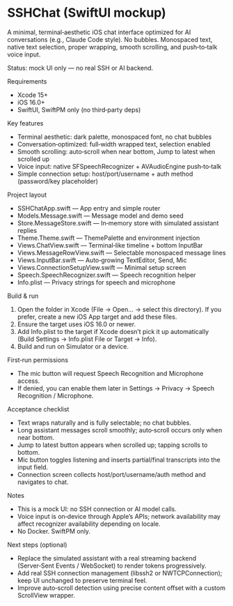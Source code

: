 # SSHChat (SwiftUI mockup)

A minimal, terminal‑aesthetic iOS chat interface optimized for AI conversations (e.g., Claude Code style). No bubbles. Monospaced text, native text selection, proper wrapping, smooth scrolling, and push‑to‑talk voice input.

Status: mock UI only — no real SSH or AI backend.

Requirements
- Xcode 15+
- iOS 16.0+
- SwiftUI, SwiftPM only (no third‑party deps)

Key features
- Terminal aesthetic: dark palette, monospaced font, no chat bubbles
- Conversation‑optimized: full‑width wrapped text, selection enabled
- Smooth scrolling: auto‑scroll when near bottom, Jump to latest when scrolled up
- Voice input: native SFSpeechRecognizer + AVAudioEngine push‑to‑talk
- Simple connection setup: host/port/username + auth method (password/key placeholder)

Project layout
- SSHChatApp.swift — App entry and simple router
- Models.Message.swift — Message model and demo seed
- Store.MessageStore.swift — In‑memory store with simulated assistant replies
- Theme.Theme.swift — ThemePalette and environment injection
- Views.ChatView.swift — Terminal‑like timeline + bottom InputBar
- Views.MessageRowView.swift — Selectable monospaced message lines
- Views.InputBar.swift — Auto‑growing TextEditor, Send, Mic
- Views.ConnectionSetupView.swift — Minimal setup screen
- Speech.SpeechRecognizer.swift — Speech recognition helper
- Info.plist — Privacy strings for speech and microphone

Build & run
1) Open the folder in Xcode (File → Open… → select this directory). If you prefer, create a new iOS App target and add these files.
2) Ensure the target uses iOS 16.0 or newer.
3) Add Info.plist to the target if Xcode doesn’t pick it up automatically (Build Settings → Info.plist File or Target → Info).
4) Build and run on Simulator or a device.

First‑run permissions
- The mic button will request Speech Recognition and Microphone access.
- If denied, you can enable them later in Settings → Privacy → Speech Recognition / Microphone.

Acceptance checklist
- Text wraps naturally and is fully selectable; no chat bubbles.
- Long assistant messages scroll smoothly; auto‑scroll occurs only when near bottom.
- Jump to latest button appears when scrolled up; tapping scrolls to bottom.
- Mic button toggles listening and inserts partial/final transcripts into the input field.
- Connection screen collects host/port/username/auth method and navigates to chat.

Notes
- This is a mock UI: no SSH connection or AI model calls.
- Voice input is on‑device through Apple’s APIs; network availability may affect recognizer availability depending on locale.
- No Docker. SwiftPM only.

Next steps (optional)
- Replace the simulated assistant with a real streaming backend (Server‑Sent Events / WebSocket) to render tokens progressively.
- Add real SSH connection management (libssh2 or NWTCPConnection); keep UI unchanged to preserve terminal feel.
- Improve auto‑scroll detection using precise content offset with a custom ScrollView wrapper.


